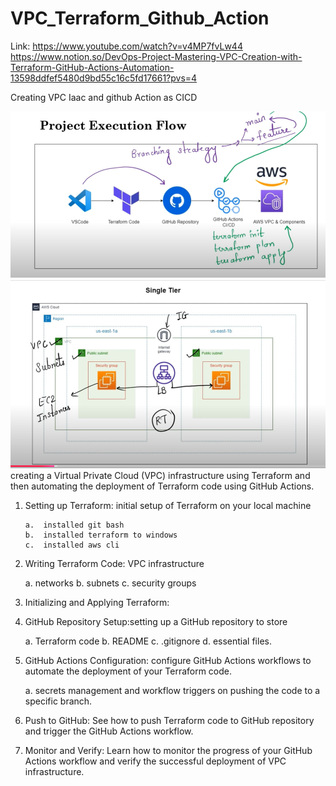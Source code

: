 # VPC_Terraform_Github_Action
Link: https://www.youtube.com/watch?v=v4MP7fvLw44
https://www.notion.so/DevOps-Project-Mastering-VPC-Creation-with-Terraform-GitHub-Actions-Automation-13598ddfef5480d9bd55c16c5fd17661?pvs=4



Creating VPC Iaac and github Action as CICD

![Alt text](image/projectfow.png)
![Alt text](image/image.png)
creating a Virtual Private Cloud (VPC) infrastructure using Terraform and then automating the deployment of  Terraform code using GitHub Actions.


1. Setting up Terraform:  initial setup of Terraform on your local machine

       a.  installed git bash 
       b.  installed terraform to windows 
       c.  installed aws cli
    
2. Writing Terraform Code:  VPC infrastructure
   
      a.   networks
      b.   subnets
      c.   security groups

3. Initializing and Applying Terraform:
   
4. GitHub Repository Setup:setting up a GitHub repository to store

     a.   Terraform code
     b.   README
     c.   .gitignore
     d.   essential files.
   
5. GitHub Actions Configuration: configure GitHub Actions workflows to automate the deployment of your Terraform code.

    a.   secrets management and workflow triggers on pushing the code to a specific branch.
    
6. Push to GitHub: See how to push  Terraform code to GitHub repository and trigger the GitHub Actions workflow.

7. Monitor and Verify: Learn how to monitor the progress of your GitHub Actions workflow and verify the successful deployment of  VPC infrastructure.

